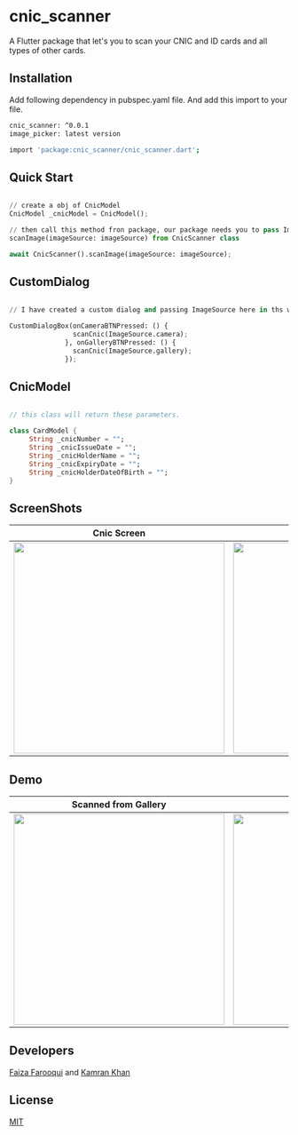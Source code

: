 # cnic_scanner

A Flutter package that let's you to scan your CNIC and ID cards and all types of other cards.

## Installation

Add following dependency in pubspec.yaml file. And add this import to your file.

```bash
cnic_scanner: ^0.0.1
image_picker: latest version

import 'package:cnic_scanner/cnic_scanner.dart';
```

## Quick Start

```python

// create a obj of CnicModel
CnicModel _cnicModel = CnicModel();

// then call this method fron package, our package needs you to pass ImageSource as an argument
scanImage(imageSource: imageSource) from CnicScanner class

await CnicScanner().scanImage(imageSource: imageSource);                ​
```

## CustomDialog

```python

// I have created a custom dialog and passing ImageSource here in ths way. You can furture check it in example

CustomDialogBox(onCameraBTNPressed: () {
                scanCnic(ImageSource.camera);
              }, onGalleryBTNPressed: () {
                scanCnic(ImageSource.gallery);
              });                ​
```

## CnicModel

```dart

// this class will return these parameters.

class CardModel {
     String _cnicNumber = "";
     String _cnicIssueDate = "";
     String _cnicHolderName = "";
     String _cnicExpiryDate = "";
     String _cnicHolderDateOfBirth = "";
}
```
## ScreenShots

Cnic Screen                 |  Custom Dialog                |  Scanned Cnic Data
:-------------------------:|:-----------------------------:|:-------------------------:
<img height="380px" src="https://user-images.githubusercontent.com/36657067/129031524-4a83c099-cebc-495c-921b-319a49461a7f.jpeg?raw=true">|<img height="380px" src="https://user-images.githubusercontent.com/36657067/129031276-e42046a7-87cb-452b-8a8f-183e9b17c9a3.jpeg?raw=true">|<img height="380px" src="https://user-images.githubusercontent.com/36657067/129034069-93144d80-253e-4d55-94bb-8ab5f3dcfc6b.jpeg?raw=true">

## Demo

Scanned from Gallery        |  Scanned from Camera
:-------------------------:|:-----------------------------:
<img height="380px" src="https://user-images.githubusercontent.com/36657067/129146418-928ccbbf-152c-4c7d-8b8f-89c386dd4d1a.gif?raw=true">|<img height="380px" src="https://user-images.githubusercontent.com/36657067/129147338-58fc55f0-bd9b-477c-9187-09b3d7ec6c82.gif?raw=true">

## Developers
[Faiza Farooqui](https://github.com/Faiza-Farooqui) and
[Kamran Khan](https://github.com/kamran8545)

## License
[MIT](https://choosealicense.com/licenses/mit/)